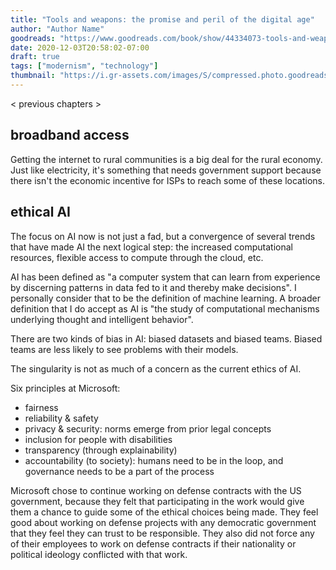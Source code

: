 ```yaml
---
title: "Tools and weapons: the promise and peril of the digital age"
author: "Author Name"
goodreads: "https://www.goodreads.com/book/show/44334073-tools-and-weapons"
date: 2020-12-03T20:58:02-07:00
draft: true
tags: ["modernism", "technology"]
thumbnail: "https://i.gr-assets.com/images/S/compressed.photo.goodreads.com/books/1556243936l/44334073.jpg"
---
```


< previous chapters >

## broadband access

Getting the internet to rural communities is a big deal for the rural economy. Just like electricity, it's something that needs government support because there isn't the economic incentive for ISPs to reach some of these locations.

## ethical AI

The focus on AI now is not just a fad, but a convergence of several trends that have made AI the next logical step: the increased computational resources, flexible access to compute through the cloud, etc.

AI has been defined as "a computer system that can learn from experience by discerning patterns in data fed to it and thereby make decisions". I personally consider that to be the definition of machine learning. A broader definition that I do accept as AI is "the study of computational mechanisms underlying thought and intelligent behavior".

There are two kinds of bias in AI: biased datasets and biased teams. Biased teams are less likely to see problems with their models.

The singularity is not as much of a concern as the current ethics of AI.

Six principles at Microsoft:

- fairness
- reliability & safety
- privacy & security: norms emerge from prior legal concepts
- inclusion for people with disabilities
- transparency (through explainability)
- accountability (to society): humans need to be in the loop, and governance needs to be a part of the process

Microsoft chose to continue working on defense contracts with the US government, because they felt that participating in the work would give them a chance to guide some of the ethical choices being made. They feel good about working on defense projects with any democratic government that they feel they can trust to be responsible. They also did not force any of their employees to work on defense contracts if their nationality or political ideology conflicted with that work.
